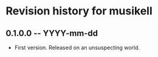 # Revision history for musikell

## 0.1.0.0 -- YYYY-mm-dd

* First version. Released on an unsuspecting world.
